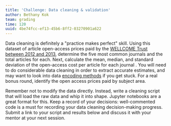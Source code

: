 ```yaml
---
title: 'Challenge: Data cleaning & validation'
author: Bethany Kok
team: grading
time: 120
uuid: 4be74fcc-ef13-45b6-8ff2-03270901a622
---
```


Data cleaning is definitely a "practice makes perfect" skill.  Using this dataset of article open-access prices paid by the [WELLCOME Trust between 2012 and 2013](https://www.dropbox.com/s/pl5kcrhs2lyj90m/WELLCOME.zip?dl=0), determine the five most common journals and the total articles for each.  Next, calculate the mean, median, and standard deviation of the open-access cost per article for each journal . You will need to do considerable data cleaning in order to extract accurate estimates, and may want to look into data [encoding methods](https://stackoverflow.com/questions/2241348/what-is-unicode-utf-8-utf-16) if you get stuck. For a real bonus round, identify the open access prices paid by subject area.

Remember not to modify the data directly. Instead, write a cleaning script that will load the raw data and whip it into shape. Jupyter notebooks are a great format for this. Keep a record of your decisions: well-commented code is a must for recording your data cleaning decision-making progress. Submit a link to your script and results below and discuss it with your mentor at your next session.

